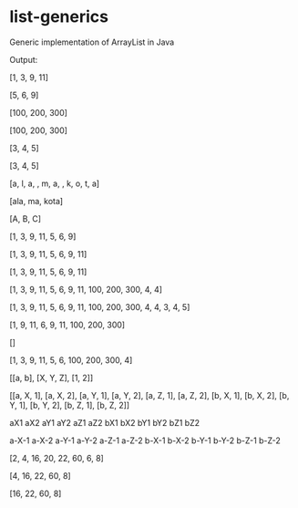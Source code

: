 # list-generics
Generic implementation of ArrayList in Java

Output:

[1, 3, 9, 11]

[5, 6, 9]

[100, 200, 300]

[100, 200, 300]

[3, 4, 5]

[3, 4, 5]

[a, l, a,  , m, a,  , k, o, t, a]

[ala, ma, kota]

[A, B, C]

[1, 3, 9, 11, 5, 6, 9]

[1, 3, 9, 11, 5, 6, 9, 11]

[1, 3, 9, 11, 5, 6, 9, 11]

[1, 3, 9, 11, 5, 6, 9, 11, 100, 200, 300, 4, 4]

[1, 3, 9, 11, 5, 6, 9, 11, 100, 200, 300, 4, 4, 3, 4, 5]

[1, 9, 11, 6, 9, 11, 100, 200, 300]

[]

[1, 3, 9, 11, 5, 6, 100, 200, 300, 4]

[[a, b], [X, Y, Z], [1, 2]]

[[a, X, 1], [a, X, 2], [a, Y, 1], [a, Y, 2], [a, Z, 1], [a, Z, 2], [b, X, 1], [b, X, 2], [b, Y, 1], [b, Y, 2], [b, Z, 1], [b, Z, 2]]

aX1 aX2 aY1 aY2 aZ1 aZ2 bX1 bX2 bY1 bY2 bZ1 bZ2

a-X-1 a-X-2 a-Y-1 a-Y-2 a-Z-1 a-Z-2 b-X-1 b-X-2 b-Y-1 b-Y-2 b-Z-1 b-Z-2

[2, 4, 16, 20, 22, 60, 6, 8]

[4, 16, 22, 60, 8]

[16, 22, 60, 8]
